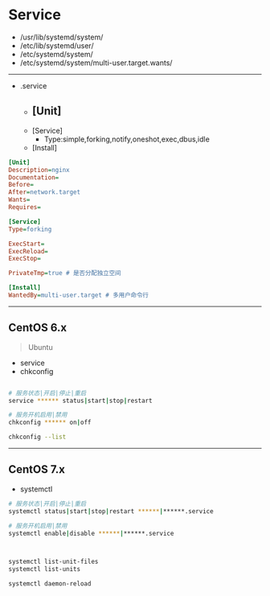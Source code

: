 # Service


- /usr/lib/systemd/system/
- /etc/lib/systemd/user/
- /etc/systemd/system/
- /etc/systemd/system/multi-user.target.wants/

---
- .service
    - [Unit]
        -
    - [Service]
        - Type:simple,forking,notify,oneshot,exec,dbus,idle
    - [Install]
```ini
[Unit]
Description=nginx
Documentation=
Before=
After=network.target
Wants=
Requires=

[Service]
Type=forking

ExecStart=
ExecReload=
ExecStop=

PrivateTmp=true # 是否分配独立空间

[Install]
WantedBy=multi-user.target # 多用户命令行

```
---
## CentOS 6.x
> Ubuntu

- service
- chkconfig

```sh

# 服务状态|开启|停止|重启
service ****** status|start|stop|restart

# 服务开机启用|禁用
chkconfig ****** on|off

chkconfig --list
```
---

## CentOS 7.x
- systemctl

```sh
# 服务状态|开启|停止|重启
systemctl status|start|stop|restart ******|******.service

# 服务开机启用|禁用
systemctl enable|disable ******|******.service



systemctl list-unit-files
systemctl list-units

systemctl daemon-reload

```